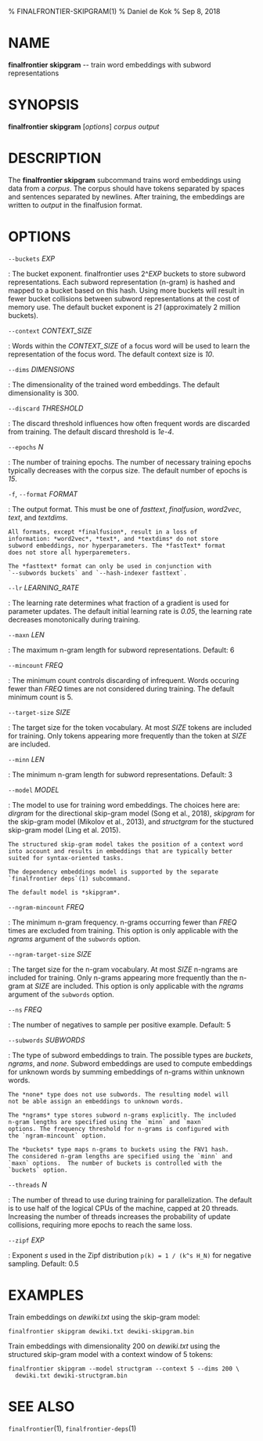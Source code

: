 % FINALFRONTIER-SKIPGRAM(1)
% Daniel de Kok
% Sep 8, 2018

NAME
====

**finalfrontier skipgram** -- train word embeddings with subword representations

SYNOPSIS
========

**finalfrontier skipgram** [*options*] *corpus* *output*

DESCRIPTION
===========

The **finalfrontier skipgram** subcommand trains word embeddings using data
from a *corpus*. The corpus should have tokens separated by spaces and
sentences separated by newlines. After training, the embeddings are written to
*output* in the finalfusion format.

OPTIONS
=======

`--buckets` *EXP*

:   The bucket exponent. finalfrontier uses 2^*EXP* buckets to store subword
    representations. Each subword representation (n-gram) is hashed and
    mapped to a bucket based on this hash. Using more buckets will result
    in fewer bucket collisions between subword representations at the cost
    of memory use. The default bucket exponent is *21* (approximately 2
    million buckets).

`--context` *CONTEXT_SIZE*

:   Words within the *CONTEXT_SIZE* of a focus word will be used to learn
    the representation of the focus word. The default context size is *10*.

`--dims` *DIMENSIONS*

:   The dimensionality of the trained word embeddings. The default
    dimensionality is 300.

`--discard` *THRESHOLD*

:   The discard threshold influences how often frequent words are discarded
    from training. The default discard threshold is *1e-4*.

`--epochs` *N*

:   The number of training epochs. The number of necessary training epochs
    typically decreases with the corpus size. The default number of epochs
    is *15*.

`-f`, `--format` *FORMAT*

:   The output format. This must be one of *fasttext*, *finalfusion*,
	*word2vec*, *text*, and *textdims*.

	All formats, except *finalfusion*, result in a loss of
	information: *word2vec*, *text*, and *textdims* do not store
	subword embeddings, nor hyperparameters. The *fastText* format
	does not store all hyperparemeters.

	The *fasttext* format can only be used in conjunction with
    `--subwords buckets` and `--hash-indexer fasttext`.

`--lr` *LEARNING_RATE*

:   The learning rate determines what fraction of a gradient is used for
    parameter updates. The default initial learning rate is *0.05*, the
    learning rate decreases monotonically during training.

`--maxn` *LEN*

:   The maximum n-gram length for subword representations. Default: 6

`--mincount` *FREQ*

:   The minimum count controls discarding of infrequent. Words occuring
    fewer than *FREQ* times are not considered during training. The
    default minimum count is 5.

`--target-size` *SIZE*

:   The target size for the token vocabulary. At most *SIZE* tokens are
    included for training. Only tokens appearing more frequently than the token
    at *SIZE* are included.

`--minn` *LEN*

:   The minimum n-gram length for subword representations. Default: 3

`--model` *MODEL*

:   The model to use for training word embeddings. The choices here are:
    *dirgram* for the directional skip-gram model (Song et al., 2018),
    *skipgram* for the skip-gram model (Mikolov et al., 2013), and
    *structgram* for the stuctured skip-gram model (Ling et al. 2015).
    
    The structured skip-gram model takes the position of a context word
    into account and results in embeddings that are typically better
    suited for syntax-oriented tasks.

    The dependency embeddings model is supported by the separate
    `finalfrontier deps`(1) subcommand.

    The default model is *skipgram*.

`--ngram-mincount` *FREQ*

:   The minimum n-gram frequency. n-grams occurring fewer than *FREQ*
    times are excluded from training. This option is only applicable
    with the *ngrams* argument of the `subwords` option.

`--ngram-target-size` *SIZE*

:   The target size for the n-gram vocabulary. At most *SIZE* n-ngrams are
    included for training. Only n-grams appearing more frequently than the
    n-gram at *SIZE* are included. This option is only applicable with the
    *ngrams* argument of the `subwords` option.

`--ns` *FREQ*

:   The number of negatives to sample per positive example. Default: 5

`--subwords` *SUBWORDS*

:   The type of subword embeddings to train. The possible types are
    *buckets*, *ngrams*, and *none*. Subword embeddings are used to
    compute embeddings for unknown words by summing embeddings of
    n-grams within unknown words.

    The *none* type does not use subwords. The resulting model will
    not be able assign an embeddings to unknown words.

    The *ngrams* type stores subword n-grams explicitly. The included
    n-gram lengths are specified using the `minn` and `maxn`
    options. The frequency threshold for n-grams is configured with
    the `ngram-mincount` option.

    The *buckets* type maps n-grams to buckets using the FNV1 hash.
    The considered n-gram lengths are specified using the `minn` and
    `maxn` options.  The number of buckets is controlled with the
    `buckets` option.

`--threads` *N*

:   The number of thread to use during training for
    parallelization. The default is to use half of the logical CPUs of
    the machine, capped at 20 threads. Increasing the number of
    threads increases the probability of update collisions, requiring
    more epochs to reach the same loss.

`--zipf` *EXP*

:   Exponent *s* used in the Zipf distribution `p(k) = 1 / (k^s H_N)` for
    negative sampling. Default: 0.5

EXAMPLES
========

Train embeddings on *dewiki.txt* using the skip-gram model:

    finalfrontier skipgram dewiki.txt dewiki-skipgram.bin

Train embeddings with dimensionality 200 on *dewiki.txt* using the
structured skip-gram model with a context window of 5 tokens:

    finalfrontier skipgram --model structgram --context 5 --dims 200 \
      dewiki.txt dewiki-structgram.bin

SEE ALSO
========

`finalfrontier`(1), `finalfrontier-deps`(1)
